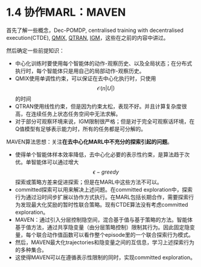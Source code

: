 # 1.4 协作MARL：MAVEN

首先了解一些概念，Dec-POMDP, centralised training with decentralised execution(CTDE), [QMIX](./QMIX.md), [QTRAN](./QTRAN.md), [IGM](./QTRAN.md)，这些在之前的内容中讲过。

然后确定一些前提知识：
- 中心化训练时要使用每个智能体的动作-观察历史、以及全局状态；在分布式执行时，每个智能体只是用自己的局部动作-观察历史。
- QMIX使用单调性约束，可以保证在去中心化执行时，只使用$$\mathcal{O}(n|U|)$$的时间
- QTRAN使用线性约束，但是因为约束太松，表现不好。并且计算复杂度很高，在连续任务上状态任务空间中无法求解。
- 对于部分可观察环境来说，IGM限制很严格；但是对于完全可观察话环境，在Q值模型有足够表示能力时，所有的任务都是可分解的。


MAVEN算法思想：关注**在去中心化MARL中不充分的探索引起的问题**。
- 使得单个智能体样本效率降低，去中心化必要的表示性约束，是算法趋于次优。单智能体可以通过增大$$\epsilon-greedy$$探索或策略方差来促进探索；但是在MARL中这些方法不可以。
- committed探索可以用来解决上述问题。在committed exploration中，探索行为通过沿时间步扩展以协作方式执行。在MARL包括长期合作，需要探索行为发现最大化奖励的暂时性联合策略。现有CTDE算法没有考虑committed exploration。
- MAVEN：通过引入分层控制隐空间，混合基于值与基于策略的方法。智能体基于值方法，通过共享隐变量（由分层策略控制）限制其行为。因此固定隐变量，每个联合动作值函数可以看作整个episode里的一个联合探索行为模式。
- 然后，MAVEN最大化trajectories和隐变量之间的互信息，学习上述探索行为的多种集合。
- 这使得MAVEN可以在遵循表示性限制的同时，实现committed exploration。

